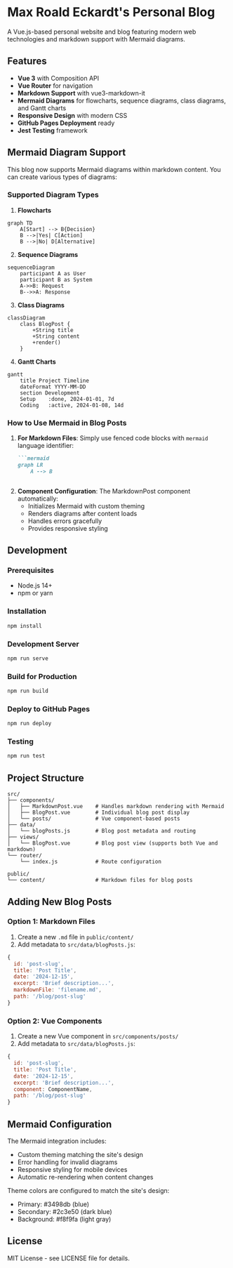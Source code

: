# Max Roald Eckardt's Personal Blog

A Vue.js-based personal website and blog featuring modern web technologies and markdown support with Mermaid diagrams.

## Features

- **Vue 3** with Composition API
- **Vue Router** for navigation
- **Markdown Support** with vue3-markdown-it
- **Mermaid Diagrams** for flowcharts, sequence diagrams, class diagrams, and Gantt charts
- **Responsive Design** with modern CSS
- **GitHub Pages Deployment** ready
- **Jest Testing** framework

## Mermaid Diagram Support

This blog now supports Mermaid diagrams within markdown content. You can create various types of diagrams:

### Supported Diagram Types

1. **Flowcharts**
```mermaid
graph TD
    A[Start] --> B{Decision}
    B -->|Yes| C[Action]
    B -->|No| D[Alternative]
```

2. **Sequence Diagrams**
```mermaid
sequenceDiagram
    participant A as User
    participant B as System
    A->>B: Request
    B-->>A: Response
```

3. **Class Diagrams**
```mermaid
classDiagram
    class BlogPost {
        +String title
        +String content
        +render()
    }
```

4. **Gantt Charts**
```mermaid
gantt
    title Project Timeline
    dateFormat YYYY-MM-DD
    section Development
    Setup    :done, 2024-01-01, 7d
    Coding   :active, 2024-01-08, 14d
```

### How to Use Mermaid in Blog Posts

1. **For Markdown Files**: Simply use fenced code blocks with `mermaid` language identifier:
   ```markdown
   ```mermaid
   graph LR
       A --> B
   ```
   ```

2. **Component Configuration**: The MarkdownPost component automatically:
   - Initializes Mermaid with custom theming
   - Renders diagrams after content loads
   - Handles errors gracefully
   - Provides responsive styling

## Development

### Prerequisites
- Node.js 14+
- npm or yarn

### Installation
```bash
npm install
```

### Development Server
```bash
npm run serve
```

### Build for Production
```bash
npm run build
```

### Deploy to GitHub Pages
```bash
npm run deploy
```

### Testing
```bash
npm run test
```

## Project Structure

```
src/
├── components/
│   ├── MarkdownPost.vue    # Handles markdown rendering with Mermaid
│   ├── BlogPost.vue        # Individual blog post display
│   └── posts/              # Vue component-based posts
├── data/
│   └── blogPosts.js        # Blog post metadata and routing
├── views/
│   └── BlogPost.vue        # Blog post view (supports both Vue and markdown)
└── router/
    └── index.js            # Route configuration

public/
└── content/                # Markdown files for blog posts
```

## Adding New Blog Posts

### Option 1: Markdown Files
1. Create a new `.md` file in `public/content/`
2. Add metadata to `src/data/blogPosts.js`:
```javascript
{
  id: 'post-slug',
  title: 'Post Title',
  date: '2024-12-15',
  excerpt: 'Brief description...',
  markdownFile: 'filename.md',
  path: '/blog/post-slug'
}
```

### Option 2: Vue Components
1. Create a new Vue component in `src/components/posts/`
2. Add metadata to `src/data/blogPosts.js`:
```javascript
{
  id: 'post-slug',
  title: 'Post Title',
  date: '2024-12-15',
  excerpt: 'Brief description...',
  component: ComponentName,
  path: '/blog/post-slug'
}
```

## Mermaid Configuration

The Mermaid integration includes:
- Custom theming matching the site's design
- Error handling for invalid diagrams
- Responsive styling for mobile devices
- Automatic re-rendering when content changes

Theme colors are configured to match the site's design:
- Primary: #3498db (blue)
- Secondary: #2c3e50 (dark blue)
- Background: #f8f9fa (light gray)

## License

MIT License - see LICENSE file for details.
